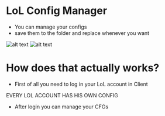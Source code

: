 # LoL Config Manager

- You can manage your configs
- save them to the folder and replace whenever you want

![alt text](https://i.imgur.com/uZXhy53.png "2")
![alt text](https://i.imgur.com/Tt44mQQ.png "1")

# How does that actually works?
- First of all you need to log in your LoL account in Client

 EVERY LOL ACCOUNT HAS HIS OWN CONFIG
 
- After login you can manage your CFGs

